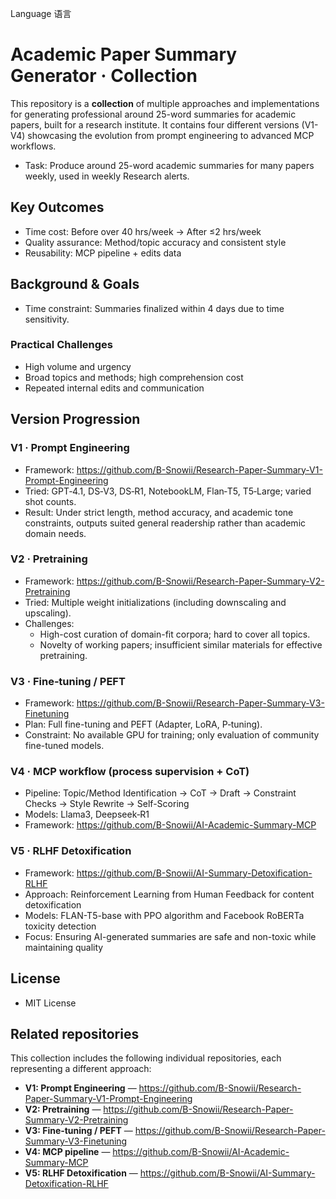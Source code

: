 Language 语言

# Academic Paper Summary Generator · Collection

This repository is a **collection** of multiple approaches and implementations for generating professional around 25-word summaries for academic papers, built for a research institute. It contains four different versions (V1-V4) showcasing the evolution from prompt engineering to advanced MCP workflows.

- Task: Produce around 25-word academic summaries for many papers weekly, used in weekly Research alerts.

## Key Outcomes

- Time cost: Before over 40 hrs/week → After ≤2 hrs/week
- Quality assurance: Method/topic accuracy and consistent style
- Reusability: MCP pipeline + edits data

## Background & Goals

- Time constraint: Summaries finalized within 4 days due to time sensitivity.

### Practical Challenges

- High volume and urgency
- Broad topics and methods; high comprehension cost
- Repeated internal edits and communication

## Version Progression

### V1 · Prompt Engineering

* Framework: https://github.com/B-Snowii/Research-Paper-Summary-V1-Prompt-Engineering
* Tried: GPT‑4.1, DS‑V3, DS‑R1, NotebookLM, Flan‑T5, T5‑Large; varied shot counts.
* Result: Under strict length, method accuracy, and academic tone constraints, outputs suited general readership rather than academic domain needs.

### V2 · Pretraining

* Framework: https://github.com/B-Snowii/Research-Paper-Summary-V2-Pretraining
* Tried: Multiple weight initializations (including downscaling and upscaling).
* Challenges:  
   * High-cost curation of domain-fit corpora; hard to cover all topics.  
   * Novelty of working papers; insufficient similar materials for effective pretraining.

### V3 · Fine‑tuning / PEFT

* Framework: https://github.com/B-Snowii/Research-Paper-Summary-V3-Finetuning
* Plan: Full fine-tuning and PEFT (Adapter, LoRA, P‑tuning).
* Constraint: No available GPU for training; only evaluation of community fine-tuned models.

### V4 · MCP workflow (process supervision + CoT)

* Pipeline: Topic/Method Identification → CoT → Draft → Constraint Checks → Style Rewrite → Self-Scoring
* Models: Llama3, Deepseek‑R1
* Framework: https://github.com/B-Snowii/AI-Academic-Summary-MCP

### V5 · RLHF Detoxification

* Framework: https://github.com/B-Snowii/AI-Summary-Detoxification-RLHF
* Approach: Reinforcement Learning from Human Feedback for content detoxification
* Models: FLAN-T5-base with PPO algorithm and Facebook RoBERTa toxicity detection
* Focus: Ensuring AI-generated summaries are safe and non-toxic while maintaining quality

## License

- MIT License

## Related repositories

This collection includes the following individual repositories, each representing a different approach:

- **V1: Prompt Engineering** — https://github.com/B-Snowii/Research-Paper-Summary-V1-Prompt-Engineering
- **V2: Pretraining** — https://github.com/B-Snowii/Research-Paper-Summary-V2-Pretraining  
- **V3: Fine‑tuning / PEFT** — https://github.com/B-Snowii/Research-Paper-Summary-V3-Finetuning
- **V4: MCP pipeline** — https://github.com/B-Snowii/AI-Academic-Summary-MCP
- **V5: RLHF Detoxification** — https://github.com/B-Snowii/AI-Summary-Detoxification-RLHF
